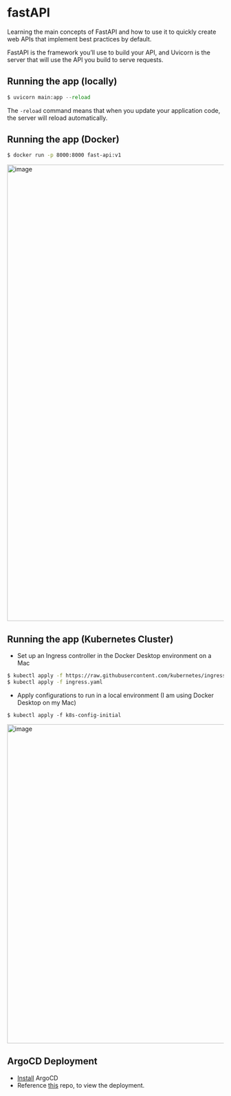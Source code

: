 # fastAPI
Learning the main concepts of FastAPI and how to use it to quickly create web APIs that implement best practices by default.

FastAPI is the framework you’ll use to build your API, and Uvicorn is the server that will use the API you build to serve requests.

## Running the app (locally)
```python
$ uvicorn main:app --reload
``` 
The ```-reload``` command means that when you update your application code, the server will reload automatically.

## Running the app (Docker)
```bash
$ docker run -p 8000:8000 fast-api:v1 
```

<img width="1060" alt="image" src="https://github.com/Mbaoma/AKS-Demo/assets/49791498/e631356d-1db0-477a-a9eb-07e47df16c6b">

## Running the app (Kubernetes Cluster)
- Set up an Ingress controller in the Docker Desktop environment on a Mac
```bash
$ kubectl apply -f https://raw.githubusercontent.com/kubernetes/ingress-nginx/controller-v1.1.0/deploy/static/provider/cloud/deploy.yaml
$ kubectl apply -f ingress.yaml
```

- Apply configurations to run in a local environment (I am using Docker Desktop on my Mac)
```
$ kubectl apply -f k8s-config-initial
```
<img width="741" alt="image" src="https://github.com/Mbaoma/fastAPI/assets/49791498/a179ab37-de18-435b-96cd-24cf3c5f6f95">

## ArgoCD Deployment 
- [Install](https://argo-cd.readthedocs.io/en/stable/getting_started/) ArgoCD
- Reference [this](https://github.com/Mbaoma/argocd-local-deployments) repo, to view the deployment.
